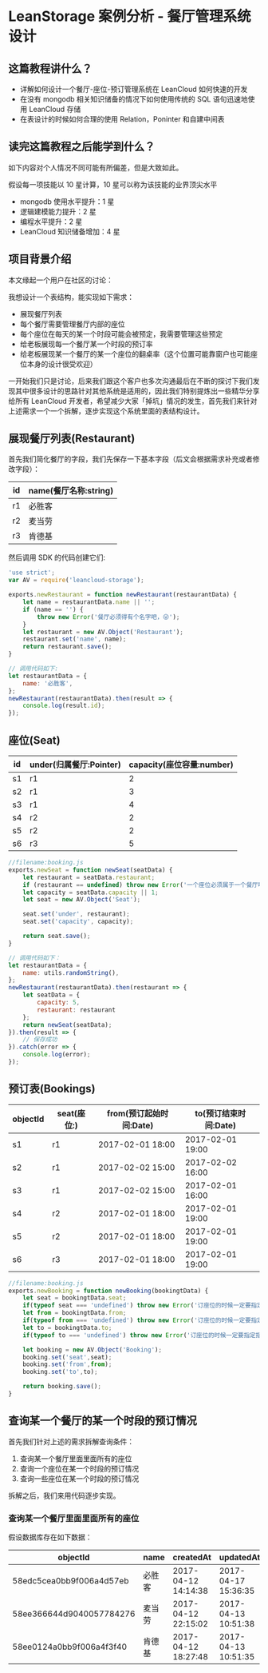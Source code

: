 <!--# 做个餐厅管理系统没用 LeanStorage，这位程序员被老板开除了-->

# LeanStorage 案例分析 - 餐厅管理系统设计

## 这篇教程讲什么？
- 详解如何设计一个餐厅-座位-预订管理系统在 LeanCloud 如何快速的开发
- 在没有 mongodb 相关知识储备的情况下如何使用传统的 SQL 语句迅速地使用 LeanCloud 存储
- 在表设计的时候如何合理的使用 Relation，Poninter 和自建中间表

## 读完这篇教程之后能学到什么？
如下内容对个人情况不同可能有所偏差，但是大致如此。

假设每一项技能以 10 星计算，10 星可以称为该技能的业界顶尖水平

- mongodb 使用水平提升：1 星
- 逻辑建模能力提升：2 星
- 编程水平提升：2 星
- LeanCloud 知识储备增加：4 星


## 项目背景介绍
本文缘起一个用户在社区的讨论：

我想设计一个表结构，能实现如下需求：

- 展现餐厅列表
- 每个餐厅需要管理餐厅内部的座位
- 每个座位在每天的某一个时段可能会被预定，我需要管理这些预定
- 给老板展现每一个餐厅某一个时段的预订率
- 给老板展现某一个餐厅的某一个座位的翻桌率（这个位置可能靠窗户也可能座位本身的设计很受欢迎）


一开始我们只是讨论，后来我们跟这个客户也多次沟通最后在不断的探讨下我们发现其中很多设计的思路针对其他系统是适用的，因此我们特别提炼出一些精华分享给所有 LeanCloud 开发者，希望减少大家「掉坑」情况的发生，首先我们来针对上述需求一个一个拆解，逐步实现这个系统里面的表结构设计。


## 展现餐厅列表(Restaurant)

首先我们简化餐厅的字段，我们先保存一下基本字段（后文会根据需求补充或者修改字段）：

id|name(餐厅名称:string)
--|--
r1|必胜客
r2|麦当劳
r3|肯德基


然后调用 SDK 的代码创建它们:

```js
'use strict';
var AV = require('leancloud-storage');

exports.newRestaurant = function newRestaurant(restaurantData) {
    let name = restaurantData.name || '';
    if (name == '') {
        throw new Error('餐厅必须得有个名字吧，😜');
    }
    let restaurant = new AV.Object('Restaurant');
    restaurant.set('name', name);
    return restaurant.save();
}

// 调用代码如下:
let restaurantData = {
    name: '必胜客',
};
newRestaurant(restaurantData).then(result => {
    console.log(result.id);
});
```

## 座位(Seat)

id|under(归属餐厅:Pointer)|capacity(座位容量:number)
--|--|--
s1|r1|2
s2|r1|3
s3|r1|4
s4|r2|2
s5|r2|2
s6|r3|5

```js
//filename:booking.js
exports.newSeat = function newSeat(seatData) {
    let restaurant = seatData.restaurant;
    if (restaurant == undefined) throw new Error('一个座位必须属于一个餐厅啊，亲 🏚');
    let capacity = seatData.capacity || 1;
    let seat = new AV.Object('Seat');

    seat.set('under', restaurant);
    seat.set('capacity', capacity);

    return seat.save();
}

// 调用代码如下：
let restaurantData = {
    name: utils.randomString(),
};
newRestaurant(restaurantData).then(restaurant => {
    let seatData = {
        capacity: 5,
        restaurant: restaurant
    };
    return newSeat(seatData);
}).then(result => {
    // 保存成功
}).catch(error => {
    console.log(error);
});
```

## 预订表(Bookings)

objectId|seat(座位:)|from(预订起始时间:Date)|to(预订结束时间:Date)
--|--|--|--
s1|r1|2017-02-01 18:00|2017-02-01 19:00
s2|r1|2017-02-02 15:00|2017-02-02 16:00
s3|r1|2017-02-02 15:00|2017-02-01 16:00
s4|r2|2017-02-01 18:00|2017-02-01 19:00
s5|r2|2017-02-01 18:00|2017-02-01 19:00
s6|r3|2017-02-01 18:00|2017-02-01 19:00


```js
//filename:booking.js
exports.newBooking = function newBooking(bookingtData) {
    let seat = bookingtData.seat;
    if(typeof seat === 'undefined') throw new Error('订座位的时候一定要指定座位...');
    let from = bookingtData.from;
    if(typeof from === 'undefined') throw new Error('订座位的时候一定要指定指定预订起始时间'); 
    let to = bookingtData.to;
    if(typeof to === 'undefined') throw new Error('订座位的时候一定要指定指定结束就餐的时间');

    let booking = new AV.Object('Booking');
    booking.set('seat',seat);
    booking.set('from',from);
    booking.set('to',to);

    return booking.save();
}
```

## 查询某一个餐厅的某一个时段的预订情况

首先我们针对上述的需求拆解查询条件：

1. 查询某一个餐厅里面里面所有的座位
2. 查询一个座位在某一个时段的预订情况
3. 查询一些座位在某一个时段的预订情况

拆解之后，我们来用代码逐步实现。

### 查询某一个餐厅里面里面所有的座位

假设数据库存在如下数据：

objectId|name|createdAt|updatedAt
--|--|--|--
58edc5cea0bb9f006a4d57eb|必胜客|2017-04-12 14:14:38|2017-04-17 15:36:35
58ee366644d9040057784276|麦当劳|2017-04-12 22:15:02|2017-04-13 10:51:38
58ee0124a0bb9f006a4f3f40|肯德基|2017-04-12 18:27:48|2017-04-13 10:51:35







